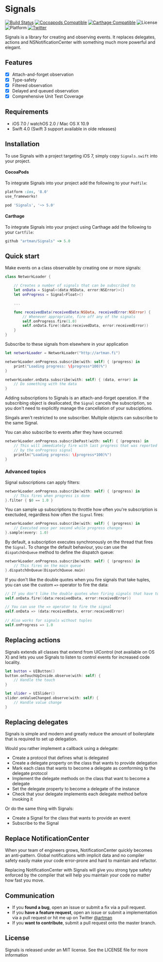 # Signals
[![Build Status](https://travis-ci.org/artman/Signals.svg?branch=master)](https://travis-ci.org/artman/Signals)
[![Cocoapods Compatible](https://img.shields.io/cocoapods/v/Signals.svg)](https://cocoapods.org/pods/Signals)
[![Carthage Compatible](https://img.shields.io/badge/Carthage-compatible-4BC51D.svg?style=flat)](https://github.com/Carthage/Carthage)
![License](https://img.shields.io/cocoapods/l/Signals.svg?style=flat&color=gray)
![Platform](https://img.shields.io/cocoapods/p/Signals.svg?style=flat)
[![Twitter](https://img.shields.io/badge/twitter-@artman-blue.svg?style=flat)](http://twitter.com/artman)

Signals is a library for creating and observing events. It replaces delegates, actions and NSNotificationCenter with something much more powerful and elegant.

## Features

- [x] Attach-and-forget observation
- [x] Type-safety
- [x] Filtered observation
- [x] Delayed and queued observation
- [x] Comprehensive Unit Test Coverage

## Requirements

- iOS 7.0 / watchOS 2.0 / Mac OS X 10.9
- Swift 4.0 (Swift 3 support available in olde releases)

## Installation

To use Signals with a project targeting iOS 7, simply copy `Signals.swift` into your project.

#### CocoaPods

To integrate Signals into your project add the following to your `Podfile`:

```ruby
platform :ios, '8.0'
use_frameworks!

pod 'Signals', '~> 5.0'
```

#### Carthage

To integrate Signals into your project using Carthage add the following to your `Cartfile`:

```ruby
github "artman/Signals" ~> 5.0
```

## Quick start

Make events on a class observable by creating one or more signals:

```swift
class NetworkLoader {

    // Creates a number of signals that can be subscribed to
    let onData = Signal<(data:NSData, error:NSError)>()
    let onProgress = Signal<Float>()

    ...

    func receivedData(receivedData:NSData, receivedError:NSError) {
        // Whenever appropriate, fire off any of the signals
        self.onProgress.fire(1.0)
        self.onData.fire((data:receivedData, error:receivedError))
    }
}
```

Subscribe to these signals from elsewhere in your application

```swift
let networkLoader = NetworkLoader("http://artman.fi")

networkLoader.onProgress.subscribe(with: self) { (progress) in
    print("Loading progress: \(progress*100)%")
}

networkLoader.onData.subscribe(with: self) { (data, error) in
    // Do something with the data
}
```

Adding subscriptions to Signals is an attach-and-forget operation. If the subscribing object is deallocated, the `Signal` cancels the subscription, so you don't need to explicitly manage the cancellation of your subsciptions.

Singals aren't restricted to one subscriber. Multiple objects can subscribe to the same Signal.

You can also subscribe to events after they have occurred:

```swift
networkLoader.onProgress.subscribePast(with: self) { (progress) in
    // This will immediately fire with last progress that was reported
    // by the onProgress signal
    println("Loading progress: \(progress*100)%")
}
```

### Advanced topics

Signal subscriptions can apply filters:

```swift
networkLoader.onProgress.subscribe(with: self) { (progress) in
    // This fires when progress is done
}.filter { $0 == 1.0 }
```

You can sample up subscriptions to throttle how often you're subscription is exectuded, regardless how often the `Signal` fires:

```swift
networkLoader.onProgress.subscribe(with: self) { (progress) in
    // Executed once per second while progress changes
}.sample(every: 1.0)
```

By default, a subscription executes synchronously on the thread that fires the `Signal`. To change the default behaviour, you can use the `dispatchOnQueue` method to define the dispatch queue:

```swift
networkLoader.onProgress.subscribe(with: self) { (progress) in
    // This fires on the main queue
}.dispatchOnQueue(DispatchQueue.main)
```

If you don't like the double quotes when you fire signals that take tuples, you can use the custom `=>` operator to fire the data:

```swift
// If you don't like the double quotes when firing signals that have tuples
self.onData.fire((data:receivedData, error:receivedError))

// You can use the => operator to fire the signal
self.onData => (data:receivedData, error:receivedError)
  
// Also works for signals without tuples
self.onProgress => 1.0
```

## Replacing actions

Signals extends all classes that extend from UIControl (not available on OS X) and lets you use Signals to listen to control events for increased code locality.

```swift
let button = UIButton()
button.onTouchUpInside.observe(with: self) {
    // Handle the touch
}

let slider = UISlider()
slider.onValueChanged.observe(with: self) {
    // Handle value change
}
```

## Replacing delegates

Signals is simple and modern and greatly reduce the amount of boilerplate that is required to set up delegation.

Would you rather implement a callback using a delegate:

- Create a protocol that defines what is delegated
- Create a delegate property on the class that wants to provide delegation
- Mark each class that wants to become a delegate as comforming to the delegate protocol
- Implement the delegate methods on the class that want to become a delegate
- Set the delegate property to become a delegate of the instance
- Check that your delegate implements each delegate method before invoking it

Or do the same thing with Signals:

- Create a Signal for the class that wants to provide an event
- Subscribe to the Signal

## Replace NotificationCenter

When your team of engineers grows, NotificationCenter quickly becomes an anti-pattern. Global notifications with implicit data and no compiler safety easily make your code error-prone and hard to maintain and refactor.

Replacing NotificationCenter with Signals will give you strong type safety enforced by the compiler that will help you maintain your code no matter how fast you move.

## Communication

- If you **found a bug**, open an issue or submit a fix via a pull request.
- If you **have a feature request**, open an issue or submit a implementation via a pull request or hit me up on Twitter [@artman](http://twitter.com/artman)
- If you **want to contribute**, submit a pull request onto the master branch.

## License

Signals is released under an MIT license. See the LICENSE file for more information
